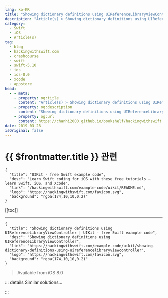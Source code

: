 ```yaml
---
lang: ko-KR
title: "Showing dictionary definitions using UIReferenceLibraryViewController"
description: "Article(s) > Showing dictionary definitions using UIReferenceLibraryViewController"
category:
  - Swift
  - iOS
  - Article(s)
tag: 
  - blog
  - hackingwithswift.com
  - crashcourse
  - swift
  - swift-5.10
  - ios
  - ios-8.0
  - xcode
  - appstore
head:
  - - meta:
    - property: og:title
      content: "Article(s) > Showing dictionary definitions using UIReferenceLibraryViewController"
    - property: og:description
      content: "Showing dictionary definitions using UIReferenceLibraryViewController"
    - property: og:url
      content: https://chanhi2000.github.io/bookshelf/hackingwithswift.com/example-code/uikit/showing-dictionary-definitions-using-uireferencelibraryviewcontroller.html
date: 2019-03-28
isOriginal: false
---
```


# {{ $frontmatter.title }} 관련

```component VPCard
{
  "title": "UIKit - free Swift example code",
  "desc": "Learn Swift coding for iOS with these free tutorials – learn Swift, iOS, and Xcode",
  "link": "/hackingwithswift.com/example-code/uikit/README.md",
  "logo": "https://hackingwithswift.com/favicon.svg",
  "background": "rgba(174,10,10,0.2)"
}
```

[[toc]]

---

```component VPCard
{
  "title": "Showing dictionary definitions using UIReferenceLibraryViewController | UIKit - free Swift example code",
  "desc": "Showing dictionary definitions using UIReferenceLibraryViewController",
  "link": "https://hackingwithswift.com/example-code/uikit/showing-dictionary-definitions-using-uireferencelibraryviewcontroller",
  "logo": "https://hackingwithswift.com/favicon.svg",
  "background": "rgba(174,10,10,0.2)"
}
```

> Available from iOS 8.0

<!-- TODO: 작성 -->

<!--
UIKit has a built-in dictionary and a built-in way of showing definitions for that dictionary, all done using `UIReferenceLibraryViewController`. Before you try using it, you should call its `dictionaryHasDefinition()` method to make sure a definition exists, like this:

```swift
if UIReferenceLibraryViewController.dictionaryHasDefinition(forTerm: "Swift") {
    // code
}
```

If a definition exists, you create an instance of the view controller using the word you want to show, then present is as normal:

```swift
let referenceVC = UIReferenceLibraryViewController(term: "Swift")
present(referenceVC, animated: true)
```

-->

::: details Similar solutions…

<!--
/example-code/language/what-is-a-dictionary">What is a dictionary? 
/example-code/language/how-to-transform-a-dictionary-using-mapvalues">How to transform a dictionary using mapValues() 
/example-code/language/how-to-specify-default-values-for-dictionary-keys">How to specify default values for dictionary keys 
/quick-start/swiftui/showing-and-hiding-form-rows">Showing and hiding form rows 
/quick-start/swiftui/how-to-create-multi-column-lists-using-table">How to create multi-column lists using Table</a>
-->

:::

